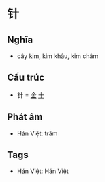 # 针

## Nghĩa

* cây kim, kim khâu, kim châm

## Cấu trúc
* 针 = [金](金.md) [十](十.md)

## Phát âm

* Hán Việt: trâm

## Tags
* Hán Việt: Hán Việt

<script>window.HANZI_FIELD='针';</script>
